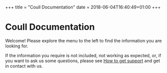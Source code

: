 +++
title = "Coull Documentation"
date = 2018-06-04T16:40:49+01:00
+++

# Coull Documentation

Welcome! Please explore the menu to the left to find the information you are looking for.

If the information you require is not included, not working as expected, or, if you want to ask us some questions, please see [How to get support](/demand/how-to-get-support/) and get in contact with us.